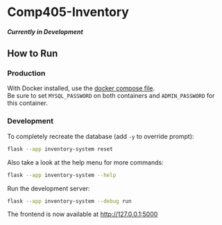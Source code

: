 # Comp405-Inventory

#### *Currently in Development*

## How to Run
### Production
With Docker installed, use the [docker compose file](docker-compose.yaml).\
Be sure to set `MYSQL_PASSWORD` on both containers and `ADMIN_PASSWORD` for this container.

### Development

To completely recreate the database (add `-y` to override prompt):
```bash
flask --app inventory-system reset
```

Also take a look at the help menu for more commands:
```bash
flask --app inventory-system --help
```

Run the development server:
```bash
flask --app inventory-system --debug run
```
The frontend is now available at http://127.0.0.1:5000
